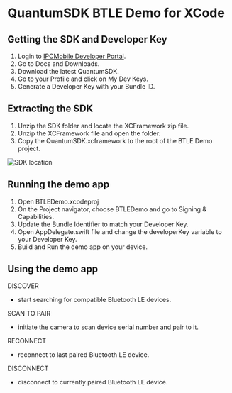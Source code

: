 # QuantumSDK BTLE Demo for XCode

## Getting the SDK and Developer Key
1. Login to [IPCMobile Developer Portal](https://developer.ipcmobile.com/).
2. Go to Docs and Downloads.
3. Download the latest QuantumSDK.
4. Go to your Profile and click on My Dev Keys.
5. Generate a Developer Key with your Bundle ID.

## Extracting the SDK
1. Unzip the SDK folder and locate the XCFramework zip file.
2. Unzip the XCFramework file and open the folder.
3. Copy the QuantumSDK.xcframework to the root of the BTLE Demo project.

![SDK location](https://www.ipclorenz.lineascanner.com/images/quantumsdk-btle-demo-location.png)

## Running the demo app
1. Open BTLEDemo.xcodeproj
2. On the Project navigator, choose BTLEDemo and go to Signing & Capabilities.
3. Update the Bundle Identifier to match your Developer Key.
4. Open AppDelegate.swift file and change the developerKey variable to your Developer Key.
5. Build and Run the demo app on your device.

## Using the demo app
DISCOVER
- start searching for compatible Bluetooth LE devices.

SCAN TO PAIR
- initiate the camera to scan device serial number and pair to it.

RECONNECT
- reconnect to last paired Bluetooth LE device.

DISCONNECT
- disconnect to currently paired Bluetooth LE device.
